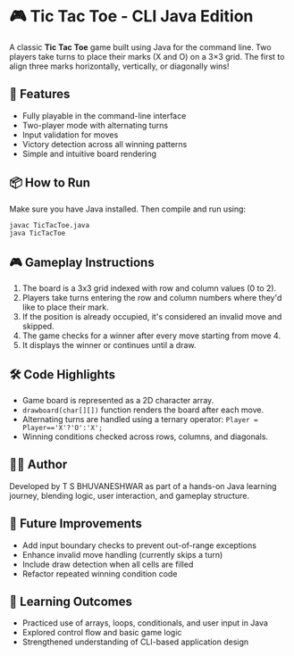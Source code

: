 # 🎮 Tic Tac Toe - CLI Java Edition

A classic **Tic Tac Toe** game built using Java for the command line. Two players take turns to place their marks (X and O) on a 3×3 grid. The first to align three marks horizontally, vertically, or diagonally wins!

## 🚀 Features

- Fully playable in the command-line interface
- Two-player mode with alternating turns
- Input validation for moves
- Victory detection across all winning patterns
- Simple and intuitive board rendering

## 📦 How to Run

Make sure you have Java installed. Then compile and run using:

```bash
javac TicTacToe.java
java TicTacToe
```

## 🎮 Gameplay Instructions

1. The board is a 3x3 grid indexed with row and column values (0 to 2).
2. Players take turns entering the row and column numbers where they'd like to place their mark.
3. If the position is already occupied, it's considered an invalid move and skipped.
4. The game checks for a winner after every move starting from move 4.
5. It displays the winner or continues until a draw.

## 🛠️ Code Highlights

- Game board is represented as a 2D character array.
- `drawboard(char[][])` function renders the board after each move.
- Alternating turns are handled using a ternary operator: `Player = Player=='X'?'O':'X';`
- Winning conditions checked across rows, columns, and diagonals.

## 👨‍💻 Author

Developed by T S BHUVANESHWAR as part of a hands-on Java learning journey, blending logic, user interaction, and gameplay structure.

## 📌 Future Improvements

- Add input boundary checks to prevent out-of-range exceptions
- Enhance invalid move handling (currently skips a turn)
- Include draw detection when all cells are filled
- Refactor repeated winning condition code

## 🧠 Learning Outcomes

- Practiced use of arrays, loops, conditionals, and user input in Java
- Explored control flow and basic game logic
- Strengthened understanding of CLI-based application design


